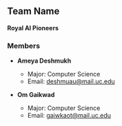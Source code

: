 ## Team Name
**Royal AI Pioneers**

### Members
- **Ameya Deshmukh**
  - Major: Computer Science
  - Email: [deshmuau@mail.uc.edu](mailto:deshmuau@mail.uc.edu)

- **Om Gaikwad**
  - Major: Computer Science
  - Email: [gaiwkaot@mail.uc.edu](mailto:gaiwkaot@mail.uc.edu)
